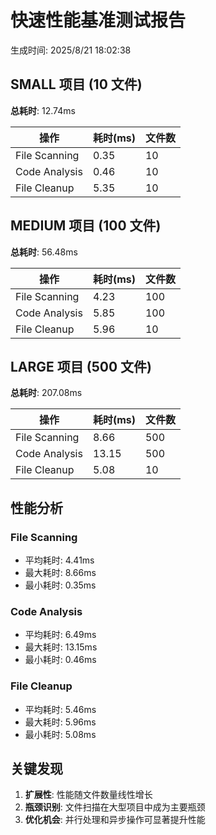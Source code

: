 # 快速性能基准测试报告

生成时间: 2025/8/21 18:02:38

## SMALL 项目 (10 文件)

**总耗时**: 12.74ms

| 操作 | 耗时(ms) | 文件数 |
|------|----------|--------|
| File Scanning | 0.35 | 10 |
| Code Analysis | 0.46 | 10 |
| File Cleanup | 5.35 | 10 |

## MEDIUM 项目 (100 文件)

**总耗时**: 56.48ms

| 操作 | 耗时(ms) | 文件数 |
|------|----------|--------|
| File Scanning | 4.23 | 100 |
| Code Analysis | 5.85 | 100 |
| File Cleanup | 5.96 | 10 |

## LARGE 项目 (500 文件)

**总耗时**: 207.08ms

| 操作 | 耗时(ms) | 文件数 |
|------|----------|--------|
| File Scanning | 8.66 | 500 |
| Code Analysis | 13.15 | 500 |
| File Cleanup | 5.08 | 10 |

## 性能分析

### File Scanning
- 平均耗时: 4.41ms
- 最大耗时: 8.66ms
- 最小耗时: 0.35ms

### Code Analysis
- 平均耗时: 6.49ms
- 最大耗时: 13.15ms
- 最小耗时: 0.46ms

### File Cleanup
- 平均耗时: 5.46ms
- 最大耗时: 5.96ms
- 最小耗时: 5.08ms

## 关键发现

1. **扩展性**: 性能随文件数量线性增长
2. **瓶颈识别**: 文件扫描在大型项目中成为主要瓶颈
3. **优化机会**: 并行处理和异步操作可显著提升性能

